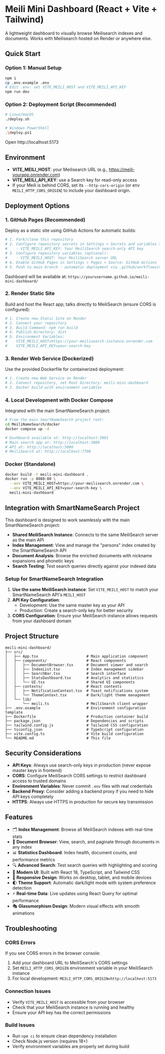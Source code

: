 # Meili Mini Dashboard (React + Vite + Tailwind)

A lightweight dashboard to visually browse Meilisearch indexes and documents.
Works with Meilisearch hosted on Render or anywhere else.

## Quick Start

### Option 1: Manual Setup
```bash
npm i
cp .env.example .env
# Edit .env: set VITE_MEILI_HOST and VITE_MEILI_API_KEY
npm run dev
```

### Option 2: Deployment Script (Recommended)
```bash
# Linux/macOS
./deploy.sh

# Windows PowerShell  
.\deploy.ps1
```

Open http://localhost:5173

## Environment

- **VITE_MEILI_HOST**: your Meilisearch URL (e.g., https://meili-yourapp.onrender.com)
- **VITE_MEILI_API_KEY**: use a Search key for read-only access
- If your Meili is behind CORS, set its `--http-cors-origin` (or env `MEILI_HTTP_CORS_ORIGIN`) to include your dashboard origin.

## Deployment Options

### 1. GitHub Pages (Recommended)
Deploy as a static site using GitHub Actions for automatic builds:

```bash
# 1. Fork/clone this repository
# 2. Configure repository secrets in Settings > Secrets and variables > Actions:
#    - VITE_MEILI_API_KEY: Your MeiliSearch search-only API key
# 3. Configure repository variables (optional):
#    - VITE_MEILI_HOST: Your MeiliSearch server URL
# 4. Enable GitHub Pages in Settings > Pages > Source: GitHub Actions
# 5. Push to main branch - automatic deployment via .github/workflows/deploy-dashboard.yml
```

Dashboard will be available at: `https://yourusername.github.io/meili-mini-dashboard/`

### 2. Render Static Site
Build and host the React app; talks directly to MeiliSearch (ensure CORS is configured):

```bash
# 1. Create new Static Site on Render
# 2. Connect your repository
# 3. Build Command: npm run build
# 4. Publish Directory: dist
# 5. Environment Variables:
#    VITE_MEILI_HOST=https://your-meilisearch-instance.onrender.com
#    VITE_MEILI_API_KEY=your-search-key
```

### 3. Render Web Service (Dockerized)
Use the provided Dockerfile for containerized deployment:

```bash
# 1. Create new Web Service on Render
# 2. Connect repository, set Root Directory: meili-mini-dashboard
# 3. Docker build with environment variables
```

### 4. Local Development with Docker Compose
Integrated with the main SmartNameSearch project:

```bash
# From the main SmartNameSearch project root:
cd MeiliNameSearch/docker
docker compose up -d

# Dashboard available at: http://localhost:3001
# Main search app at: http://localhost:3000
# API at: http://localhost:5000
# MeiliSearch at: http://localhost:7700
```

### Docker (Standalone)

```bash
docker build -t meili-mini-dashboard .
docker run -p 8080:80 \
  --env VITE_MEILI_HOST=https://your-meilisearch.onrender.com \
  --env VITE_MEILI_API_KEY=your-search-key \
  meili-mini-dashboard
```

## Integration with SmartNameSearch Project

This dashboard is designed to work seamlessly with the main SmartNameSearch project:

- **Shared MeiliSearch Instance**: Connects to the same MeiliSearch server as the main API
- **Index Management**: View and manage the "persons" index created by the SmartNameSearch API
- **Document Analysis**: Browse the enriched documents with nickname expansions and phonetic keys
- **Search Testing**: Test search queries directly against your indexed data

### Setup for SmartNameSearch Integration

1. **Use the same MeiliSearch instance**: Set `VITE_MEILI_HOST` to match your SmartNameSearch API's `MEILI_HOST`
2. **API Key Configuration**: 
   - Development: Use the same master key as your API
   - Production: Create a search-only key for better security
3. **CORS Configuration**: Ensure your MeiliSearch instance allows requests from your dashboard domain

## Project Structure

```
meili-mini-dashboard/
├── src/
│   ├── App.tsx                      # Main application component
│   ├── components/                  # React components
│   │   ├── DocumentBrowser.tsx      # Document viewer and search
│   │   ├── IndexList.tsx            # Index management sidebar
│   │   ├── SearchBar.tsx            # Search interface
│   │   ├── StatsDashboard.tsx       # Analytics and statistics
│   │   └── UI.tsx                   # Shared UI components
│   ├── contexts/                    # React contexts
│   │   ├── NotificationContext.tsx  # Toast notifications system
│   │   └── ThemeContext.tsx         # Dark/light theme management
│   └── lib/
│       └── meili.ts                 # MeiliSearch client wrapper
├── .env.example                     # Environment configuration template
├── Dockerfile                       # Production container build
├── package.json                     # Dependencies and scripts
├── tailwind.config.js               # Tailwind CSS configuration
├── tsconfig.json                    # TypeScript configuration
├── vite.config.ts                   # Vite build configuration
└── README.md                        # This file
```

## Security Considerations

- **API Keys**: Always use search-only keys in production (never expose master keys in frontend)
- **CORS**: Configure MeiliSearch CORS settings to restrict dashboard access to trusted domains
- **Environment Variables**: Never commit `.env` files with real credentials
- **Backend Proxy**: Consider adding a backend proxy if you need to hide API keys completely
- **HTTPS**: Always use HTTPS in production for secure key transmission

## Features

- 🗂️ **Index Management**: Browse all MeiliSearch indexes with real-time stats
- 📄 **Document Browser**: View, search, and paginate through documents in any index  
- 📊 **Statistics Dashboard**: Index health, document counts, and performance metrics
- 🔍 **Advanced Search**: Test search queries with highlighting and scoring
- 🎨 **Modern UI**: Built with React 18, TypeScript, and Tailwind CSS
- 📱 **Responsive Design**: Works on desktop, tablet, and mobile devices
- 🌓 **Theme Support**: Automatic dark/light mode with system preference detection
- ⚡ **Real-time Data**: Live updates using React Query for optimal performance
- 🎭 **Glassmorphism Design**: Modern visual effects with smooth animations

## Troubleshooting

### CORS Errors
If you see CORS errors in the browser console:
1. Add your dashboard URL to MeiliSearch's CORS settings
2. Set `MEILI_HTTP_CORS_ORIGIN` environment variable in your MeiliSearch instance
3. For local development: `MEILI_HTTP_CORS_ORIGIN=http://localhost:5173`

### Connection Issues
- Verify `VITE_MEILI_HOST` is accessible from your browser
- Check that your MeiliSearch instance is running and healthy
- Ensure your API key has the correct permissions

### Build Issues
- Run `npm ci` to ensure clean dependency installation
- Check Node.js version (requires 18+)
- Verify environment variables are properly set during build

